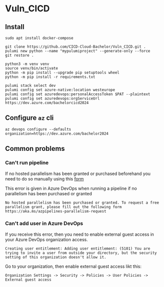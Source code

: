 # Vuln_CICD

## Install

```
sudo apt install docker-compose
```

```
git clone https://github.com/CICD-Cloud-Bachelor/Vuln_CICD.git .
pulumi new python --name "mypulumiproject" --generate-only --force
git restore .

python3 -m venv venv
source venv/bin/activate
python -m pip install --upgrade pip setuptools wheel
python -m pip install -r requirements.txt

pulumi stack select dev
pulumi config set azure-native:location westeurope
pulumi config set azuredevops:personalAccessToken $PAT --plaintext
pulumi config set azuredevops:orgServiceUrl https://dev.azure.com/bachelorcicd2024
```

## Configure `az` cli
```
az devops configure --defaults organization=https://dev.azure.com/bachelor2024
```

## Common problems

### Can't run pipeline
If no hosted parallelism has been granted or purchased beforehand you need to do so manually using this [form](https://aka.ms/azpipelines-parallelism-request)

This error is given in Azure DevOps when running a pipeline if no parallelism has been purchased or granted
```
No hosted parallelism has been purchased or granted. To request a free parallelism grant, please fill out the following form https://aka.ms/azpipelines-parallelism-request
```

### Can't add user in Azure DevOps
If you receive this error, then you need to enable external guest access in your Azure DevOps organization access.
```
Creating user entitlement: Adding user entitlement: (5101) You are trying to invite a user from outside your directory, but the security setting of this organization doesn't allow it.
```
Go to your organization, then enable external guest access likt this:
```
Organization Settings -> Security -> Policies -> User Policies -> External guest access
```